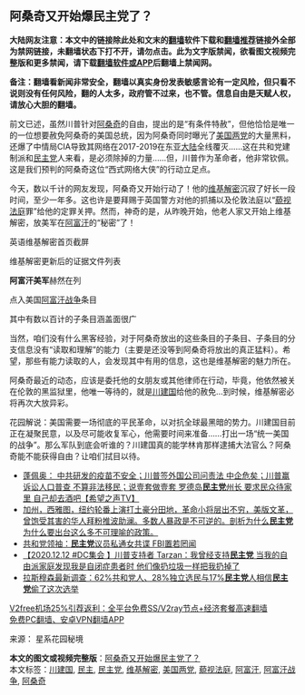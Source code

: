  <h2>阿桑奇又开始爆民主党了？</h2> <p class="notice"><b>大陆网友注意：本文中的链接除此处和文末的<a href="https://github.com/bannedbook/fanqiang" >翻墙</a>软件下载和<a href="https://github.com/killgcd/justmysocks/blob/master/README.md">翻墙推荐</a>链接外全部为禁网链接，未翻墙状态下打不开，请勿点击。此为文字版禁闻，欲看图文视频完整版和更多禁闻，请下载<a href="https://github.com/bannedbook/fanqiang">翻墙软件或APP</a>后翻墙上禁闻网。</p><p>备注：翻墙看新闻非常安全，翻墙以真实身份发表敏感言论有一定风险，但只看不说则没有任何风险，翻的人太多，政府管不过来，也不管。信息自由是天赋人权，请放心大胆的翻墙。</b></p>  <div class="entry"> <p>前文已述，虽然川普针对<a href="https://www.bannedbook.org/bnews/tag/%e9%98%bf%e6%a1%91%e5%a5%87/" class="st_tag internal_tag" rel="tag" title="标签 阿桑奇 下的日志">阿桑奇</a>的自由，提出的是“有条件特赦”，但他恰恰是唯一的一位想要赦免阿桑奇的美国总统，因为阿桑奇同时曝光了<a href="https://www.bannedbook.org/bnews/tag/%E7%BE%8E%E5%9B%BD%E4%B8%A4%E5%85%9A/" class="st_tag internal_tag" rel="tag" title="标签 美国两党 下的日志">美国两党</a>的大量黑料，还爆了中情局CIA导致其网络在2017-2019在东亚<span class='wp_keywordlink_affiliate'><a href="https://www.bannedbook.org/" title="大陆" target="_blank">大陆</a></span>全线覆灭……这在共和党建制派和<a href="https://www.bannedbook.org/bnews/tag/%e6%b0%91%e4%b8%bb%e5%85%9a/" class="st_tag internal_tag" rel="tag" title="标签 民主党 下的日志">民主党</a>人来看，是必须除掉的力量……但，川普作为革命者，他非常钦佩。这是我们预判的阿桑奇这位“西式网络大侠”的行动立足点。</p> <p>今天，数以千计的网友发现，阿桑奇又开始行动了！他的<a href="https://www.bannedbook.org/bnews/tag/%e7%bb%b4%e5%9f%ba%e8%a7%a3%e5%af%86/" class="st_tag internal_tag" rel="tag" title="标签 维基解密 下的日志">维基解密</a>沉寂了好长一段时间，至少一年多。这也许是要拜赐于英国警方对他的抓捕以及伦敦法庭以“<a href="https://www.bannedbook.org/bnews/tag/%E8%97%90%E8%A7%86%E6%B3%95%E5%BA%AD/" class="st_tag internal_tag" rel="tag" title="标签 藐视法庭 下的日志">藐视法庭</a>罪”给他的定罪关押。然而，神奇的是，从昨晚开始，他老人家又开始上维基解密，放美军在<a href="https://www.bannedbook.org/bnews/tag/%e9%98%bf%e5%af%8c%e6%b1%97/" class="st_tag internal_tag" rel="tag" title="标签 阿富汗 下的日志">阿富汗</a>的“秘密”了！</p> <p>英语维基解密首页截屏</p>  <p>维基解密更新后的证据文件列表</p> <p><strong>阿富汗美军</strong>赫然在列</p> <p>点入美国<a href="https://www.bannedbook.org/bnews/tag/%E9%98%BF%E5%AF%8C%E6%B1%97%E6%88%98%E4%BA%89/" class="st_tag internal_tag" rel="tag" title="标签 阿富汗战争 下的日志">阿富汗战争</a>条目</p>  <p>其中有数以百计的子条目涵盖面很广</p> <p>当然，咱们没有什么黑客经验，对于阿桑奇放出的这些条目的子条目、子条目的分支信息没有“读取和理解”的能力（主要是还没等到阿桑奇将放出的真正猛料）。希望，那些有能力读取的人，会发现其中有用的信息，这也是维基解密的魅力所在。</p> <p>阿桑奇最近的动态，应该是委托他的女朋友或其他律师在行动，毕竟，他依然被关在伦敦的黑监狱里，他唯一等待的，就是<a href="https://www.bannedbook.org/bnews/tag/%e5%b7%9d%e5%bb%ba%e5%9b%bd/" class="st_tag internal_tag" rel="tag" title="标签 川建国 下的日志">川建国</a>给他的赦免…到时候，维基解密必将再次大放异彩。</p>  <p>花园解说：美国需要一场彻底的平民革命，以对抗全球最黑暗的势力。川建国目前正在凝聚民意，以及尽可能收复军心，他需要时间来准备……打出一场“统一美国的战争”。那么军队到底会听谁的？川建国真的能学林肯那样逮捕大法官么？阿桑奇能不能获得自由？让咱们拭目以待。</p> <ul class='op-related-articles' title='相关阅读'> <li><a href='https://www.bannedbook.org/bnews/cbnews/20201219/1451150.html' target='_blank'>蓬佩奥： 中共研发的疫苗不安全；川普签外国公司问责法 中企危矣；川普赢诉讼人口普查 不算非法移民；说壹套做壹套 罗德岛<b>民主党</b>州长 要求民众待家里 自己却去酒吧【希望之声TV】</a></li> <li><a href='https://www.bannedbook.org/bnews/bannedvideo/20201219/1450815.html' target='_blank'>加州，西雅图，纽约轮番上演打土豪分田地，革命小将层出不穷，美版文革，曾饱受其害的华人拜粉推波助澜。多数人暴政是不可逆的。剖析为什么<b>民主党</b>为什么要出台这么多不可理喻的政策。</a></li> <li><a href='https://www.bannedbook.org/bnews/comments/20201218/1450192.html' target='_blank'>共和党领袖：<b>民主党</b>议员私通女共谍 FBI置若罔闻</a></li> <li><a href='https://www.bannedbook.org/bnews/bannedvideo/20201218/1450111.html' target='_blank'>【2020.12.12 #DC集会 】川普支持者 Tarzan：我曾经支持<b>民主党</b> 当我的自由派家庭发现我是自闭症患者时 他们像扔垃圾一样把我扔掉了</a></li> <li><a href='https://www.bannedbook.org/bnews/topimagenews/20201218/1449954.html' target='_blank'>拉斯穆森最新调查：62%共和党人、28%独立选民与17%<b>民主党</b>人相信<b>民主党</b>偷了这次选举</a></li> </ul> <p class="texttj"> <a href="https://www.bannedbook.org/forum23/topic22702.html" target="_blank">V2free机场25%引荐返利：全平台免费SS/V2ray节点+经济套餐高速翻墙</a><br/> <a href="https://github.com/bannedbook/fanqiang/wiki/%E7%A6%81%E9%97%BB%E7%BD%91%E5%AE%89%E5%8D%93%E7%BF%BB%E5%A2%99%E6%96%B0%E9%97%BBAPP" target="_blank">免费PC翻墙、安卓VPN翻墙APP</a></p><p> 来源： 星系花园秘境 </p><a name='sharetosocial'></a>       <div><b>本文的图文或视频完整版</b>：<a href='https://www.bannedbook.org/bnews/cnnews/20201220/1451504.html'>阿桑奇又开始爆民主党了？</a></div>  </div><!--END ENTRY--> <div class="postfooter"> <div>本文标签：<a href="https://www.bannedbook.org/bnews/tag/%e5%b7%9d%e5%bb%ba%e5%9b%bd/" rel="tag">川建国</a>, <a href="https://www.bannedbook.org/bnews/tag/%e6%b0%91%e4%b8%bb/" rel="tag">民主</a>, <a href="https://www.bannedbook.org/bnews/tag/%e6%b0%91%e4%b8%bb%e5%85%9a/" rel="tag">民主党</a>, <a href="https://www.bannedbook.org/bnews/tag/%e7%bb%b4%e5%9f%ba%e8%a7%a3%e5%af%86/" rel="tag">维基解密</a>, <a href="https://www.bannedbook.org/bnews/tag/%E7%BE%8E%E5%9B%BD%E4%B8%A4%E5%85%9A/" rel="tag">美国两党</a>, <a href="https://www.bannedbook.org/bnews/tag/%E8%97%90%E8%A7%86%E6%B3%95%E5%BA%AD/" rel="tag">藐视法庭</a>, <a href="https://www.bannedbook.org/bnews/tag/%e9%98%bf%e5%af%8c%e6%b1%97/" rel="tag">阿富汗</a>, <a href="https://www.bannedbook.org/bnews/tag/%E9%98%BF%E5%AF%8C%E6%B1%97%E6%88%98%E4%BA%89/" rel="tag">阿富汗战争</a>, <a href="https://www.bannedbook.org/bnews/tag/%e9%98%bf%e6%a1%91%e5%a5%87/" rel="tag">阿桑奇</a></div>  </div><!--END POSTFOOTER--> 